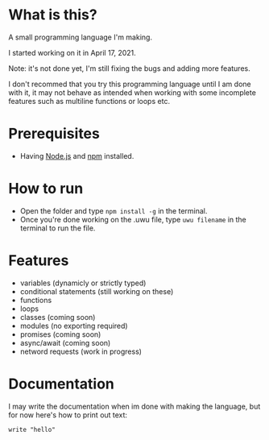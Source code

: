 # What is this?

A small programming language I'm making.

I started working on it in April 17, 2021.

Note: it's not done yet, I'm still fixing the bugs and adding more features.

I don't recommed that you try this programming language until I am done with it, it may not behave as intended when working with some incomplete features such as multiline functions or loops etc.

# Prerequisites

- Having [Node.js](https://nodejs.org/en/) and [npm](https://www.npmjs.com/) installed.

# How to run

- Open the folder and type `npm install -g` in the terminal.
- Once you're done working on the .uwu file, type `uwu filename` in the terminal to run the file.

# Features

- variables (dynamicly or strictly typed)
- conditional statements (still working on these)
- functions
- loops 
- classes (coming soon)
- modules (no exporting required)
- promises (coming soon)
- async/await (coming soon)
- netword requests (work in progress)

# Documentation

I may write the documentation when im done with making the language, but for now here's how to print out text:

```
write "hello"
```